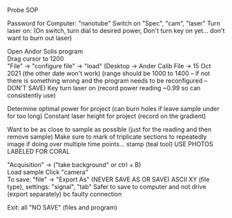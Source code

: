 Probe SOP

Password for Computer:  "nanotube"
Switch on "Spec", "cam", "laser" 
Turn laser on: (On switch, turn dial to desired power, Don't turn key on yet... don't want to burn out laser)  

Open Andor Solis program  
Drag cursor to 1200  
"File" -> "configure file" -> "load"  (Desktop -> Ander Calib File -> 15 Oct 2021 (the other date won't work) 
(range should be 1000 to 1400 – if not there is something wrong and the program needs to be reconfigured – DON'T SAVE) 
Key turn laser on (record power reading ~0.99 so can consistently use) 

Determine optimal power for project (can burn holes if leave sample under for too long) 
Constant laser height for project (record on the gradient)  

Want to be as close to sample as possible (just for the reading and then remove sample) 
Make sure to mark of triplicate sections to repeatedly image if doing over multiple time points... stamp (teal tool) USE PHOTOS LABELED FOR CORAL  

"Acquisition" -> ("take background"  or ctrl + B)  
Load sample 
Click "camera"  
To save: "file" -> "Export As" (NEVER SAVE AS OR SAVE) 
ASCII XY (file type), settings: "signal", "tab" 
Safer to save to computer and not drive (export separately) bc faulty connection  

Exit: all "NO SAVE" (files and program) 